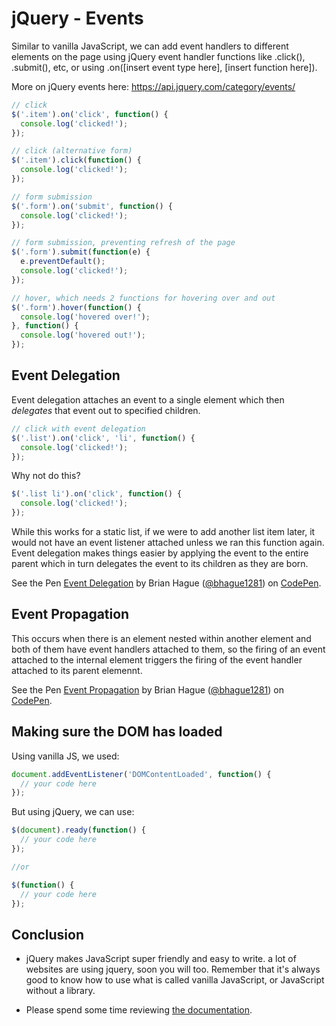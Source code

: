 # jQuery - Events

Similar to vanilla JavaScript, we can add event handlers to different elements on the page using jQuery event handler functions like .click(), .submit(), etc, or using .on([insert event type here], [insert function here]).

More on jQuery events here: https://api.jquery.com/category/events/

```js
// click
$('.item').on('click', function() {
  console.log('clicked!');
});

// click (alternative form)
$('.item').click(function() {
  console.log('clicked!');
});

// form submission
$('.form').on('submit', function() {
  console.log('clicked!');
});

// form submission, preventing refresh of the page
$('.form').submit(function(e) {
  e.preventDefault();
  console.log('clicked!');
});

// hover, which needs 2 functions for hovering over and out
$('.form').hover(function() {
  console.log('hovered over!');
}, function() {
  console.log('hovered out!');
});

```

## Event Delegation

Event delegation attaches an event to a single element which then *delegates* that event out to specified children. 

```js
// click with event delegation
$('.list').on('click', 'li', function() {
  console.log('clicked!');
});
```

Why not do this?

```js
$('.list li').on('click', function() {
  console.log('clicked!');
});
```

While this works for a static list, if we were to add another list item later, it would not have an event listener attached unless we ran this function again. Event delegation makes things easier by applying the event to the entire parent which in turn delegates the event to its children as they are born.

<p data-height="265" data-theme-id="0" data-slug-hash="wWwdxP" data-default-tab="js,result" data-user="bhague1281" data-embed-version="2" class="codepen">See the Pen <a href="http://codepen.io/bhague1281/pen/wWwdxP/">Event Delegation</a> by Brian Hague (<a href="http://codepen.io/bhague1281">@bhague1281</a>) on <a href="http://codepen.io">CodePen</a>.</p>


## Event Propagation

This occurs when there is an element nested within another element and both of them have event handlers attached to them, so the firing of an event attached to the internal element triggers the firing of the event handler attached to its parent elemennt.

<p data-height="465" data-theme-id="0" data-slug-hash="XKrRYQ" data-default-tab="js,result" data-user="bhague1281" data-embed-version="2" class="codepen">See the Pen <a href="http://codepen.io/bhague1281/pen/XKrRYQ/">Event Propagation</a> by Brian Hague (<a href="http://codepen.io/bhague1281">@bhague1281</a>) on <a href="http://codepen.io">CodePen</a>.</p>

## Making sure the DOM has loaded

Using vanilla JS, we used:

```js
document.addEventListener('DOMContentLoaded', function() {
  // your code here
});
```

But using jQuery, we can use:

```js
$(document).ready(function() {
  // your code here
});

//or

$(function() {
  // your code here
});
```


## Conclusion

* jQuery makes JavaScript super friendly and easy to write. a lot of websites are using jquery, soon you will too.  Remember that it's always good to know how to use what is called vanilla JavaScript, or JavaScript without a library.

* Please spend some time reviewing [the documentation](https://api.jquery.com/).
